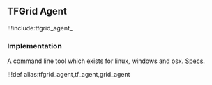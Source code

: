 ## TFGrid Agent

!!!include:tfgrid_agent_

### Implementation

A command line tool which exists for linux, windows and osx.
[Specs](tfgrid_agent_specs).


!!!def alias:tfgrid_agent,tf_agent,grid_agent